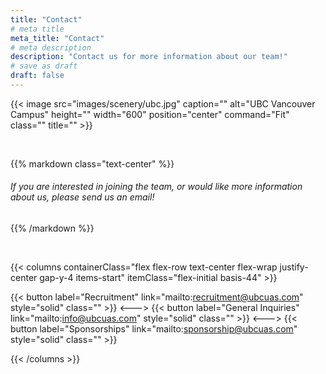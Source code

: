 ```yaml
---
title: "Contact"
# meta title
meta_title: "Contact"
# meta description
description: "Contact us for more information about our team!"
# save as draft
draft: false
---
```


{{< image src="images/scenery/ubc.jpg" caption="" alt="UBC Vancouver Campus" height="" width="600" position="center" command="Fit" class="" title="" >}}

<br>

{{% markdown class="text-center" %}}
###### If you are interested in joining the team, or would like more information about us, please send us an email!
{{% /markdown %}}

<br>

{{< columns containerClass="flex flex-row text-center flex-wrap justify-center gap-y-4 items-start" itemClass="flex-initial basis-44" >}}

{{< button label="Recruitment" link="mailto:recruitment@ubcuas.com" style="solid" class="" >}}
<--->
{{< button label="General Inquiries" link="mailto:info@ubcuas.com" style="solid" class="" >}}
<--->
{{< button label="Sponsorships" link="mailto:sponsorship@ubcuas.com" style="solid" class="" >}}

{{< /columns >}}
